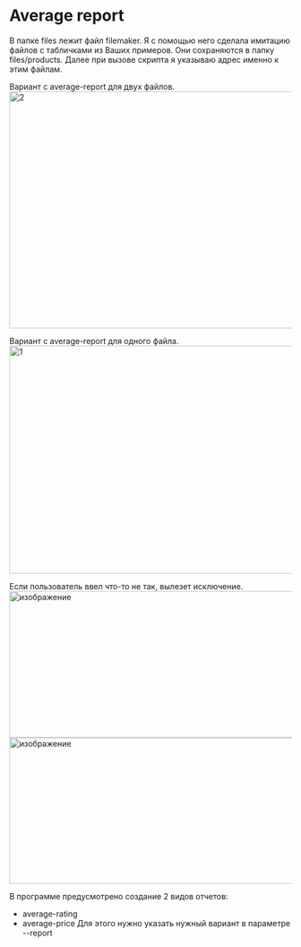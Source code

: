 # Average report

В папке files лежит файл filemaker. Я с помощью него сделала имитацию файлов с табличками из Ваших примеров.
Они сохраняются в папку files/products.
Далее при вызове скрипта я указываю адрес именно к этим файлам.

Вариант с average-report для двух файлов.
<img width="1464" height="422" alt="2" src="https://github.com/user-attachments/assets/22f0d54e-1663-4048-87ba-9e4bc395a247" />

Вариант с average-report для одного файла.
<img width="1176" height="406" alt="1" src="https://github.com/user-attachments/assets/66a18062-0911-4080-81ef-1541047c26e3" />

Если пользователь ввел что-то не так, вылезет исключение.
<img width="1099" height="261" alt="изображение" src="https://github.com/user-attachments/assets/eb06c919-5b15-4c46-b266-952795dc317f" />
<img width="1126" height="260" alt="изображение" src="https://github.com/user-attachments/assets/eac1b5ad-8ce1-4836-b4c3-bb9845fa3d72" />

В программе предусмотрено создание 2 видов отчетов:
 - average-rating
 - average-price
Для этого нужно указать нужный вариант в параметре --report



